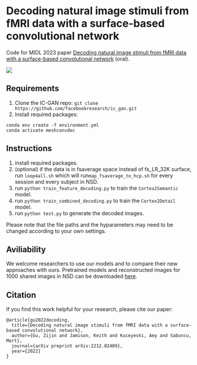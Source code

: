 # Decoding natural image stimuli from fMRI data with a surface-based convolutional network

Code for MIDL 2023 paper [Decoding natural image stimuli from fMRI data with a surface-based convolutional network](https://arxiv.org/abs/2212.02409) (oral).

![](/model.png)

## Requirements
1. Clone the IC-GAN repo: `git clone https://github.com/facebookresearch/ic_gan.git`
2. Install required packages: 
```shell
conda env create -f environment.yml 
conda activate meshconvdec
```

## Instructions
1. install required packages.
2. (optional) if the data is in fsaverage space instead of fs_LR_32K surface, run `loop4all.sh` which will run`map_fsaverage_to_hcp.sh` for every session and every subject in NSD.
2. run `python train_feature_decoding.py` to train the `Cortex2Semantic` model.
3. run `python train_combined_decoding.py` to train the `Cortex2Detail` model.
4. run `python test.py` to generate the decoded images. 

Please note that the file paths and the hyparameters may need to be changed according to your own settings.

## Aviliability
We welcome researchers to use our models and to compare their new approaches with ours.
Pretrained models and reconstructed images for 1000 shared images in NSD can be downloaded [here](https://cornell.box.com/s/epev6y4y6foqjey4pxtg4txsyfmcvwmj).

## Citation
If you find this work helpful for your research, please cite our paper:
```
@article{gu2022decoding,
  title={Decoding natural image stimuli from fMRI data with a surface-based convolutional network},
  author={Gu, Zijin and Jamison, Keith and Kuceyeski, Amy and Sabuncu, Mert},
  journal={arXiv preprint arXiv:2212.02409},
  year={2022}
}
```



